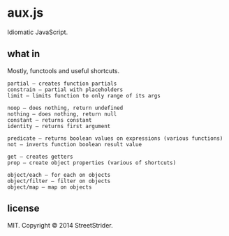 # aux.js
Idiomatic JavaScript.

## what in
Mostly, functools and useful shortcuts.
```
partial — creates function partials
constrain — partial with placeholders
limit — limits function to only range of its args

noop — does nothing, return undefined
nothing — does nothing, return null
constant — returns constant
identity — returns first argument

predicate — returns boolean values on expressions (various functions)
not — inverts function boolean result value

get — creates getters
prop — create object properties (various of shortcuts)

object/each — for each on objects
object/filter — filter on objects
object/map — map on objects
```

## license
MIT. Copyright © 2014 StreetStrider.
